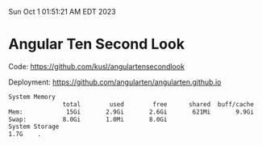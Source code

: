 Sun Oct  1 01:51:21 AM EDT 2023

# Angular Ten Second Look

Code: https://github.com/kusl/angulartensecondlook

Deployment: https://github.com/angularten/angularten.github.io

```bash
System Memory
               total        used        free      shared  buff/cache   available
Mem:            15Gi       2.9Gi       2.6Gi       621Mi       9.9Gi        11Gi
Swap:          8.0Gi       1.0Mi       8.0Gi
System Storage
1.7G	.
```
